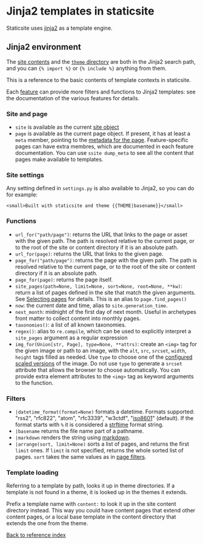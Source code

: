 # Jinja2 templates in staticsite

Staticsite uses [jinja2](http://jinja.pocoo.org/) as a template engine.


## Jinja2 environment

The [site contents](contents.md) and the [`theme` directory](theme.md) are both
in the Jinja2 search path, and you can `{% import %}` or `{% include %}`
anything from them.

This is a reference to the basic contents of template contexts in staticsite.

Each [feature](features.md) can provide more filters and functions to Jinja2
templates: see the documentation of the various features for details.


### Site and page

* `site` is available as the current [site object](site.md)
* `page` is available as the current page object. If present, it has at least a
  `meta` member, pointing to the [metadata for the page](metadata.md).
  Feature-specific pages can have extra membres, which are documented in each
  feature documentation. You can use `ssite dump_meta` to see all the content that pages make available to templates.

### Site settings

Any setting defined in `settings.py` is also available to Jinja2, so you can do
for example:

```jinja2
<small>Built with staticsite and theme {{THEME|basename}}</small>
```

### Functions

* `url_for("path/page")`: returns the URL that links to the page or asset with
  the given path.
  The path is resolved relative to the current page, or to the root of the site
  or content directory if it is an absolute path.
* `url_for(page)`: returns the URL that links to the given page.
* `page_for("path/page")`: returns the page with the given path.
  The path is resolved relative to the current page, or to the root of the site
  or content directory if it is an absolute path.
* `page_for(page)`: returns the page itself.
* `site_pages(path=None, limit=None, sort=None, root=None, **kw)`: return a
  list of pages defined in the site that match the given arguments. See
  [Selecting pages](page-filter.md) for details.
  This is an alias to `page.find_pages()`
* `now`: the current date and time, alias to `site.generation_time`.
* `next_month`: midnight of the first day of next month. Useful in archetypes
  front matter to collect content into monthly pages.
* `taxonomies()`: a list of all known taxonomies.
* `regex()`: alias to `re.compile`, which can be used to explicitly interpret
  a `site_pages` argument as a regular expression
* `img_for(Union[str, Page], type=None, **attrs)`: create an `<img>` tag for
  the given image or path to an image, with the `alt`, `src`, `srcset`,
  `width`, `height` tags filled as needed. Use `type` to choose one of the
  [configured scaled versions](images.md) of the image. Do not use `type` to
  generate a `srcset` attribute that allows the browser to choose
  automatically. You can provide extra element attributes to the `<img>` tag as
  keyword arguments to the function.

### Filters

 * `|datetime_format(format=None)` formats a datetime. Formats
   supported: "rss2", "rfc822", "atom", "rfc3339", "w3ctdf",
   "[iso8601](https://xkcd.com/1179/)" (default). If the format
   starts with `%` it is considered a [strftime](http://strftime.org/)
   format string.
 * `|basename` returns the file name part of a pathname.
 * `|markdown` renders the string using [markdown](markdown.md).
 * `|arrange(sort, limit=None)` sorts a list of pages, and returns the first
   `limit` ones. If `limit` is not specified, returns the whole sorted list of
   pages. `sort` takes the same values as in [page filters](page-filter.md).


### Template loading

Referring to a template by path, looks it up in theme directories. If a
template is not found in a theme, it is looked up in the themes it extends.

Prefix a template name with `content:` to look it up in the site content
directory instead. This way you could have content pages that extend other
content pages, or a local base template in the content directory that extends
the one from the theme.

[Back to reference index](README.md)
